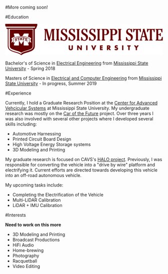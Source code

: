 #More coming soon!

#Education

![Mississippi State University](images/mississippi-state-university.gif)

Bachelor's of Science in [Electrical Engineering](https://www.ece.msstate.edu/) from [Mississippi State University](https://www.msstate.edu/) - Spring 2018

Masters of Science in [Electrical and Computer Engineering](https://www.ece.msstate.edu/) from [Mississippi State University](https://www.msstate.edu/) - In progress, Summer 2019

#Experience

Currently, I hold a Graduate Research Position at the <a href="http://www.cavs.msstate.edu/" target="_blank">Center for Advanced Vehcicular Systems</a> at Mississippi State University. My undergraduate research was mostly on the <a href="https://www.msstate.edu/newsroom/article/2016/04/mississippi-state%E2%80%99s-%E2%80%98car-future%E2%80%99-revealed-detroit/" target="_blank">Car of the Future</a> project. Over three years I was also involved with several other projects where I developed several skills including:


* Automotive Harnessing
* Printed Circuit Board Design
* High Voltage Energy Storage systems
* 3D Modeling and Printing

My graduate research is focused on CAVS's <a href="http://www.cavs.msstate.edu/story.php?d=727" target="_blank">HALO project</a>. Previously, I was responsible for converting the vehicle into a "drive by wire" platform and electrifying it. Current efforts are directed towards developing this vehicle into an off-road autonomous vehicle.

My upcoming tasks include:

* Completing the Electrification of the Vehicle
* Multi-LiDAR Calibration
* LiDAR + IMU Calibration

#Interests

**Need to work on this more**

* 3D Modeling and Printing
* Broadcast Productions
* HiFi Audio
* Home-brewing
* Photography
* Racquetball
* Video Editing
